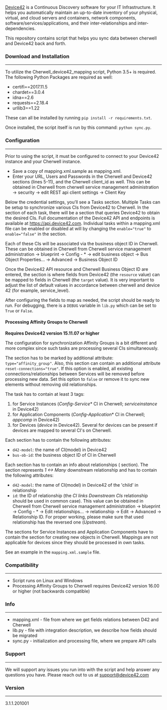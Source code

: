 [Device42](http://www.device42.com/) is a Continuous Discovery software for your IT Infrastructure. It helps you automatically maintain an up-to-date inventory of your physical, virtual, and cloud servers and containers, network components, software/services/applications, and their inter-relationships and inter-dependencies.


This repository contains script that helps you sync data between cherwell and Device42 back and forth.

### Download and Installation
-----------------------------
To utilize the Cherwell_device42_mapping script, Python 3.5+ is required. The following Python Packages are required as well:

* certifi==2017.11.5
* chardet==3.0.4
* idna==2.6
* requests==2.18.4
* urllib3==1.22

These can all be installed by running `pip install -r requirements.txt`.

Once installed, the script itself is run by this command: `python sync.py`.

### Configuration
-----------------------------
Prior to using the script, it must be configured to connect to your Device42 instance and your Cherwell instance. 
* Save a copy of mapping.xml.sample as mapping.xml. 
* Enter your URL, Users and Passwords in the Cherwell and Device42 sections (lines 5-11), and the Cherwell client_id as well. 
This can be obtained in Cherwell from 
cherwell service management administration -> security -> edit REST api client settings -> Client Key

Below the credential settings, you’ll see a Tasks section. 
Multiple Tasks can be setup to synchronize various CIs from Device42 to Cherwell. 
In the <api> section of each task, there will be a <resource> section that queries Device42 to obtain the desired CIs. 
Full documentation of the Device42 API and endpoints is available at https://api.device42.com. 
Individual tasks within a mapping.xml file can be enabled or disabled at will by changing the `enable="true"` to `enable="false"` in the <task> section.

Each of these CIs will be associated via the business object ID in Cherwell. 
These can be obtained in Cherwell from 
Cherwell service management administration -> blueprint -> Config - * -> edit business object -> Bus Object Properties... -> Advanced -> Business Object ID

Once the Device42 API resource and Cherwell Business Object ID are entered, the <mapping> section is where fields from Device42 (the `resource` value) can be mapped to fields in Cherwell (the `target` value). 
It is very important to adjust the list of default values in accordance between cherwell and device 42 (for example, service_level).

After configuring the fields to map as needed, the script should be ready to run. 
For debugging, there is a `DEBUG` variable in `lib.py` which can be set to `True` or `False`.
    
#### Processing Affinity Groups to Cherwell
**Requires Device42 version 15.11.07 or higher**

The configuration for synchronization Affinity Groups is a bit different and more complex since such tasks are processing several CIs simultaneously.

The <task> section has to be marked by additional attribute: `type="affinity_group"`.
Also, this section can contain an additional attribute `reset-connections="true"`. If this option is enabled, all existing connections/relationships between Services will be removed before processing new data. Set this option to `false` or remove it to sync new elements without removing old relationships.

The task has to contain at least 3 <configuration-item> tags:
1. for Service Instances (*Config-Service** CI in Cherwell; *serviceinstance* in Device42)
1. for Application Components (*Config-Application** CI in Cherwell; *appcomp* in Device42)
1. for Devices (*device* in Device42). Several <configuration-item> for devices can be present if devices are mapped to several CI's on Cherwell.

Each <configuration-item> section has to contain the following attributes:
- `d42-model`: the name of CI(model) in Device42
- `bus-ob-id`: the business object ID of CI in Cherwell
 
Each <configuration-item> section has to contain an info about relationships (<downstream-relationship> section). 
The <downstream-relationship> section represents *1 <-> Many* downstream relationship and has to contain the following attributes:
- `d42-model`: the name of CI(model) in Device42 of the 'child' in relationship
- `id`: the ID of relationship (the *CI links Downstream CIs* relationship should be used in common case). This value can be obtained in Cherwell from Cherwell service management administration -> blueprint -> Config - * -> Edit relationships... -> relationship -> Edit -> Advanced -> Relationship ID. 
For proper working, please make sure that used relationship has the reversed one (*Upstream*).

The <configuration-item> sections for Service Instances and Application Components have to contain the <mapping> section for creating new objects in Cherwell.
Mappings are not applicable for devices since they should be processed in own tasks.

See an example in the `mapping.xml.sample` file.

### Compatibility
-----------------------------
* Script runs on Linux and Windows
* Processing Affinity Groups to Cherwell requires Device42 version 16.00 or higher (not backwards compatible)

### Info
-----------------------------
* mapping.xml - file from where we get fields relations between D42 and Cherwell
* lib.py - file with integration description, we describe how fields should be migrated
* sync.py - initialization and processing file, where we prepare API calls

### Support
-----------------------------
We will support any issues you run into with the script and help answer any questions you have. Please reach out to us at support@device42.com

### Version
-----------------------------
3.1.1.201001
